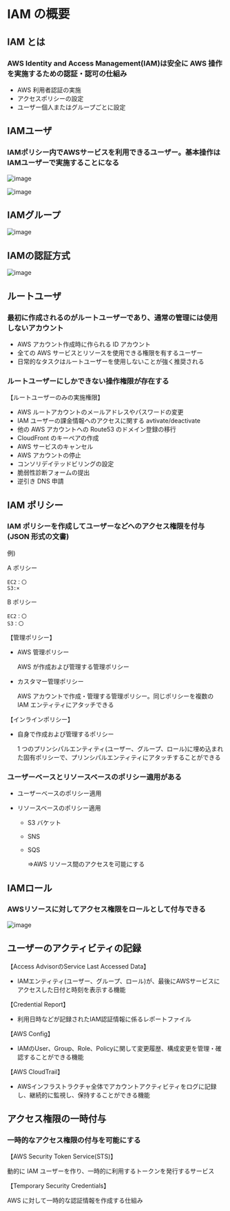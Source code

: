# IAM の概要

## IAM とは

### AWS Identity and Access Management(IAM)は安全に AWS 操作を実施するための認証・認可の仕組み

- AWS 利用者認証の実施
- アクセスポリシーの設定
- ユーザー個人またはグループごとに設定

## IAMユーザ
### IAMポリシー内でAWSサービスを利用できるユーザー。基本操作はIAMユーザーで実施することになる


![image](https://user-images.githubusercontent.com/42207426/98792599-16955f80-244a-11eb-968a-e2d95bc16847.png)

![image](https://user-images.githubusercontent.com/42207426/98793429-42651500-244b-11eb-9642-ce38268f6638.png)

## IAMグループ
![image](https://user-images.githubusercontent.com/42207426/98793509-5c065c80-244b-11eb-810e-5ef75aed3564.png)

## IAMの認証方式
![image](https://user-images.githubusercontent.com/42207426/98793588-72141d00-244b-11eb-8c8f-366d6826ba4d.png)

## ルートユーザ

### 最初に作成されるのがルートユーザーであり、通常の管理には使用しないアカウント

- AWS アカウント作成時に作られる ID アカウント
- 全ての AWS サービスとリソースを使用できる権限を有するユーザー
- 日常的なタスクはルートユーザーを使用しないことが強く推奨される

### ルートユーザーにしかできない操作権限が存在する

【ルートユーザーのみの実施権限】

- AWS ルートアカウントのメールアドレスやパスワードの変更
- IAM ユーザーの課金情報へのアクセスに関する avtivate/deactivate
- 他の AWS アカウントへの Route53 のドメイン登録の移行
- CloudFront のキーペアの作成
- AWS サービスのキャンセル
- AWS アカウントの停止
- コンソリデイテッドビリングの設定
- 脆弱性診断フォームの提出
- 逆引き DNS 申請

## IAM ポリシー

### IAM ポリシーを作成してユーザーなどへのアクセス権限を付与(JSON 形式の文書)

例)

A ポリシー

    EC2：〇
    S3:×

B ポリシー

    EC2：〇
    S3：〇

【管理ポリシー】

- AWS 管理ポリシー

  AWS が作成および管理する管理ポリシー

- カスタマー管理ポリシー

  AWS アカウントで作成・管理する管理ポリシー。同じポリシーを複数の IAM エンティティにアタッチできる

【インラインポリシー】

- 自身で作成および管理するポリシー

  1 つのプリンシパルエンティティ(ユーザー、グループ、ロール)に埋め込まれた固有ポリシーで、プリンシパルエンティティにアタッチすることができる

### ユーザーベースとリソースベースのポリシー適用がある

- ユーザーベースのポリシー適用
- リソースベースのポリシー適用

  - S3 バケット
  - SNS
  - SQS

    ⇒AWS リソース間のアクセスを可能にする
## IAMロール
### AWSリソースに対してアクセス権限をロールとして付与できる
![image](https://user-images.githubusercontent.com/42207426/98792804-5f4d1880-244a-11eb-949c-e690d41b44fc.png)

## ユーザーのアクティビティの記録
【Access AdvisorのService Last Accessed Data】
- IAMエンティティ(ユーザー、グループ、ロール)が、最後にAWSサービスにアクセスした⽇付と時刻を表⽰する機能

【Credential Report】
- 利用⽇時などが記録されたIAM認証情報に係るレポートファイル

【AWS Config】
- IAMのUser、Group、Role、Policyに関して変更履歴、構成変更を管理・確認することができる機能

【AWS CloudTrail】
- AWSインフラストラクチャ全体でアカウントアクティビティをログに記録し、継続的に監視し、保持することができる機能

## アクセス権限の一時付与

### 一時的なアクセス権限の付与を可能にする

【AWS Security Token Service(STS)】

動的に IAM ユーザーを作り、一時的に利用するトークンを発行するサービス

【Temporary Security Credentials】

AWS に対して一時的な認証情報を作成する仕組み
